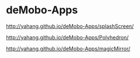 # deMobo-Apps

http://yahang.github.io/deMobo-Apps/splashScreen/

http://yahang.github.io/deMobo-Apps/Polyhedron/

http://yahang.github.io/deMobo-Apps/magicMirror/
